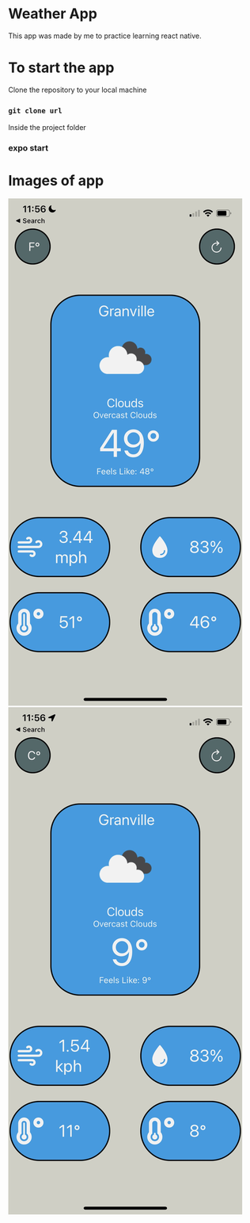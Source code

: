 Weather App
===========

This app was made by me to practice learning react native. 

To start the app
================
Clone the repository to your local machine
### `git clone url`
Inside the project folder 
### expo start


Images of app
=============

![In F](imagesForReadMe/IMG_3678.jpg)
![In C](imagesForReadMe/IMG_3679.jpg)